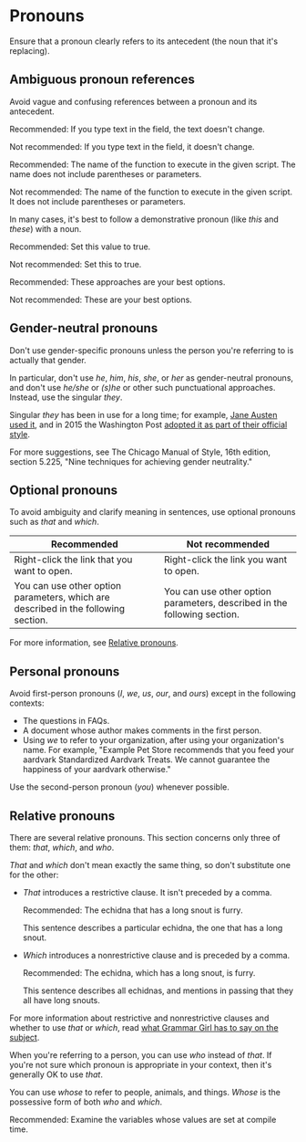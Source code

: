 

# Pronouns  

Ensure that a pronoun clearly refers
to its antecedent (the noun that it's replacing).

## Ambiguous pronoun references

Avoid vague and confusing references between a pronoun and its antecedent.

Recommended: If you type text in the
field, the text doesn't change.

Not recommended: If you type text in the
field, it doesn't change.

Recommended: The name of the function to
execute in the given script. The name does not include parentheses or
parameters.

Not recommended: The name of the function
to execute in the given script. It does not include parentheses or
parameters.

In many cases, it's best to follow a demonstrative pronoun (like *this* and *these*)
with a noun.

Recommended: Set this value to true.

Not recommended: Set this to true.

Recommended: These approaches are your
best options.

Not recommended: These are your best options.

## Gender-neutral pronouns

Don't use gender-specific pronouns unless the person you're referring to is
actually that gender.

In particular, don't use *he*, *him*, *his*, *she*, or *her* as
gender-neutral pronouns, and don't use *he/she* or *(s)he* or other such
punctuational approaches. Instead, use the singular *they*.

Singular *they* has been in use for a long time; for example, [Jane Austen used it](http://www.pemberley.com/janeinfo/austheir.html),
and in 2015 the Washington Post [adopted
it as part of their official style](https://www.washingtonpost.com/opinions/the-post-drops-the-mike--and-the-hyphen-in-e-mail/2015/12/04/ccd6e33a-98fa-11e5-8917-653b65c809eb_story.html).

For more suggestions, see
The Chicago Manual of Style, 16th edition, section 5.225,
"Nine techniques for achieving gender neutrality."

## Optional pronouns

To avoid ambiguity and clarify meaning in sentences, use optional pronouns such as
*that* and *which*.

| Recommended | Not recommended |
| --- | --- |
| Right-click the link that you want to open. | Right-click the link you want to open. |
| You can use other option parameters, which are described in the following section. | You can use other option parameters, described in the following section. |

For more information, see
[Relative pronouns](#relative-pronouns).

## Personal pronouns

Avoid first-person pronouns (*I*, *we*, *us*, *our*, and *ours*) except
in the following contexts:

* The questions in FAQs.
* A document whose author makes comments in the first person.
* Using *we* to refer to your organization, after using your organization's
  name. For example, "Example Pet Store recommends that you feed your aardvark
  Standardized Aardvark Treats. We cannot guarantee the happiness of your aardvark
  otherwise."

Use the second-person pronoun (*you*) whenever possible.

## Relative pronouns

There are several relative pronouns. This section concerns only three of
them: *that*, *which*, and *who*.

*That* and *which* don't mean exactly the same thing, so don't substitute one
for the other:

* *That* introduces a restrictive clause. It isn't preceded by a comma.

  Recommended: The echidna that has a
  long snout is furry.

  This sentence describes a particular echidna, the one that has a long
  snout.
* *Which* introduces a nonrestrictive clause and is preceded by a comma.

  Recommended: The echidna, which has a
  long snout, is furry.

  This sentence describes all echidnas, and mentions in passing that they
  all have long snouts.

For more information about restrictive and nonrestrictive clauses and whether
to use *that* or *which*, read
[what
Grammar Girl has to say on the subject](https://www.quickanddirtytips.com/articles/which-versus-that/).

When you're referring to a person, you can use *who* instead of *that*. If you're not
sure which pronoun is appropriate in your context, then it's generally OK to use *that*.

You can use *whose* to refer to people, animals, and things. *Whose* is the possessive
form of both *who* and *which*.

Recommended: Examine the variables whose
values are set at compile time.



